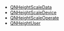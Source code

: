 - [QNHeightScaleData](QNHeightScaleData.md)
- [QNHeightScaleDevice](QNHeightScaleDevice.md)
- [QNHeightScaleOperate](QNHeightScaleOperate.md)
- [QNHeightUser](QNHeightUser.md)
